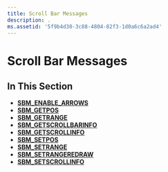 ```yaml
---
title: Scroll Bar Messages
description: .
ms.assetid: '5f9b4d30-3c88-4804-82f3-1d0a6c6a2ad4'
---
```


# Scroll Bar Messages

## In This Section

-   [**SBM\_ENABLE\_ARROWS**](sbm-enable-arrows.md)
-   [**SBM\_GETPOS**](sbm-getpos.md)
-   [**SBM\_GETRANGE**](sbm-getrange.md)
-   [**SBM\_GETSCROLLBARINFO**](sbm-getscrollbarinfo.md)
-   [**SBM\_GETSCROLLINFO**](sbm-getscrollinfo.md)
-   [**SBM\_SETPOS**](sbm-setpos.md)
-   [**SBM\_SETRANGE**](sbm-setrange.md)
-   [**SBM\_SETRANGEREDRAW**](sbm-setrangeredraw.md)
-   [**SBM\_SETSCROLLINFO**](sbm-setscrollinfo.md)

 

 





